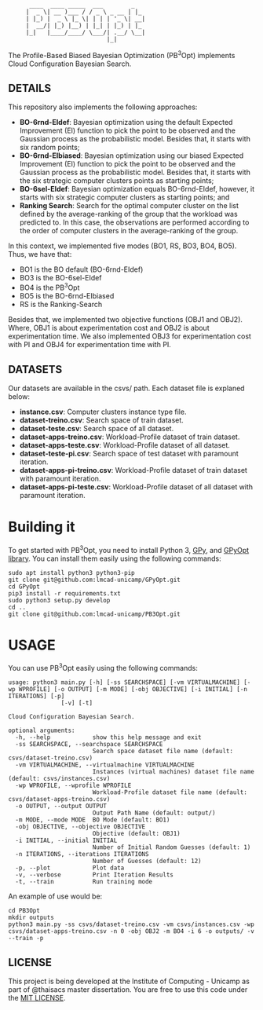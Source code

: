           ____  ____ _____  ___        _     
         |  _ \| __ )___ / / _ \ _ __ | |_   
         | |_) |  _ \ |_ \| | | | '_ \| __| 
         |  __/| |_) |__) | |_| | |_) | |_   
         |_|   |____/____/ \___/| .__/ \__|  
                                |_|          
The Profile-Based Biased Bayesian Optimization (PB<sup>3</sup>Opt) implements Cloud Configuration Bayesian Search. 

## DETAILS

This repository also implements the following approaches:

* **BO-6rnd-EIdef**: Bayesian optimization using the default Expected Improvement (EI) function to pick the point to be observed and the Gaussian process as the probabilistic model.
Besides that, it starts with six random points;
* **BO-6rnd-EIbiased**: Bayesian optimization using our biased Expected Improvement (EI) function to pick the point to be observed and the Gaussian process as the probabilistic model. Besides that, it starts with the six strategic computer clusters points as starting points;
* **BO-6sel-EIdef**: Bayesian optimization equals BO-6rnd-EIdef, however, it starts with six strategic computer clusters as starting points; and
* **Ranking Search**: Search for the optimal computer cluster on the list defined by the average-ranking of the group that the workload was predicted to. In this case, the observations are performed according to the order of computer clusters in the average-ranking of the group.

In this context, we implemented five modes (BO1, RS, BO3, BO4, BO5). Thus, we have that:

* BO1 is the BO default (BO-6rnd-EIdef)
* BO3 is the BO-6sel-EIdef
* BO4 is the PB<sup>3</sup>Opt
* BO5 is the BO-6rnd-EIbiased
* RS is the Ranking-Search

Besides that, we implemented two objective functions (OBJ1 and OBJ2). Where, OBJ1 is about experimentation cost and OBJ2 is about experimentation time. We also implemented OBJ3 for experimentation cost with PI and OBJ4 for experimentation time with PI.

## DATASETS

Our datasets are available in the csvs/ path. Each dataset file is explaned below:

* **instance.csv**: Computer clusters instance type file.
* **dataset-treino.csv**: Search space of train dataset.
* **dataset-teste.csv**: Search space of all dataset.
* **dataset-apps-treino.csv**: Workload-Profile dataset of train dataset.
* **dataset-apps-teste.csv**: Workload-Profile dataset of all dataset.
* **dataset-teste-pi.csv**: Search space of test dataset with paramount iteration.
* **dataset-apps-pi-treino.csv**: Workload-Profile dataset of train dataset with paramount iteration.
* **dataset-apps-pi-teste.csv**: Workload-Profile dataset of all dataset with paramount iteration.

# Building it

To get started with PB<sup>3</sup>Opt, you need to install Python 3, [GPy](https://github.com/SheffieldML/GPy), and [GPyOpt library](https://github.com/lmcad-unicamp/GPyOpt). You can install them easily using the following commands:

```
sudo apt install python3 python3-pip
git clone git@github.com:lmcad-unicamp/GPyOpt.git
cd GPyOpt
pip3 install -r requirements.txt
sudo python3 setup.py develop
cd ..
git clone git@github.com:lmcad-unicamp/PB3Opt.git
```

# USAGE

You can use PB<sup>3</sup>Opt easily using the following commands:

```
usage: python3 main.py [-h] [-ss SEARCHSPACE] [-vm VIRTUALMACHINE] [-wp WPROFILE] [-o OUTPUT] [-m MODE] [-obj OBJECTIVE] [-i INITIAL] [-n ITERATIONS] [-p]
               [-v] [-t]

Cloud Configuration Bayesian Search.

optional arguments:
  -h, --help            show this help message and exit
  -ss SEARCHSPACE, --searchspace SEARCHSPACE
                        Search space dataset file name (default: csvs/dataset-treino.csv)
  -vm VIRTUALMACHINE, --virtualmachine VIRTUALMACHINE
                        Instances (virtual machines) dataset file name (default: csvs/instances.csv)
  -wp WPROFILE, --wprofile WPROFILE
                        Workload-Profile dataset file name (default: csvs/dataset-apps-treino.csv)
  -o OUTPUT, --output OUTPUT
                        Output Path Name (default: output/)
  -m MODE, --mode MODE  BO Mode (default: BO1)
  -obj OBJECTIVE, --objective OBJECTIVE
                        Objective (default: OBJ1)
  -i INITIAL, --initial INITIAL
                        Number of Initial Random Guesses (default: 1)
  -n ITERATIONS, --iterations ITERATIONS
                        Number of Guesses (default: 12)
  -p, --plot            Plot data
  -v, --verbose         Print Iteration Results
  -t, --train           Run training mode

```

An example of use would be:

```
cd PB3Opt
mkdir outputs
python3 main.py -ss csvs/dataset-treino.csv -vm csvs/instances.csv -wp csvs/dataset-apps-treino.csv -n 0 -obj OBJ2 -m BO4 -i 6 -o outputs/ -v --train -p
```

## LICENSE

This project is being developed at the Institute of Computing - Unicamp as part of @thaisacs master dissertation.
You are free to use this code under the [MIT LICENSE](https://choosealicense.com/licenses/mit/).
